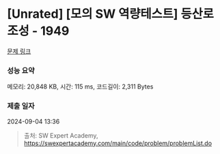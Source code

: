 # [Unrated] [모의 SW 역량테스트] 등산로 조성 - 1949 

[문제 링크](https://swexpertacademy.com/main/code/problem/problemDetail.do?contestProbId=AV5PoOKKAPIDFAUq) 

### 성능 요약

메모리: 20,848 KB, 시간: 115 ms, 코드길이: 2,311 Bytes

### 제출 일자

2024-09-04 13:36



> 출처: SW Expert Academy, https://swexpertacademy.com/main/code/problem/problemList.do
